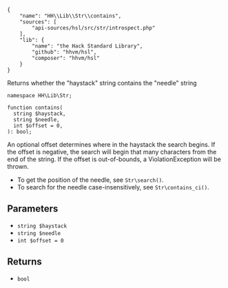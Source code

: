 ``` yamlmeta
{
    "name": "HH\\Lib\\Str\\contains",
    "sources": [
        "api-sources/hsl/src/str/introspect.php"
    ],
    "lib": {
        "name": "the Hack Standard Library",
        "github": "hhvm/hsl",
        "composer": "hhvm/hsl"
    }
}
```




Returns whether the "haystack" string contains the "needle" string




``` Hack
namespace HH\Lib\Str;

function contains(
  string $haystack,
  string $needle,
  int $offset = 0,
): bool;
```




An optional offset determines where in the haystack the search begins. If the
offset is negative, the search will begin that many characters from the end
of the string. If the offset is out-of-bounds, a ViolationException will be
thrown.




+ To get the position of the needle, see ` Str\search() `.
+ To search for the needle case-insensitively, see ` Str\contains_ci() `.




## Parameters




* ` string $haystack `
* ` string $needle `
* ` int $offset = 0 `




## Returns




- ` bool `
<!-- HHAPIDOC -->
